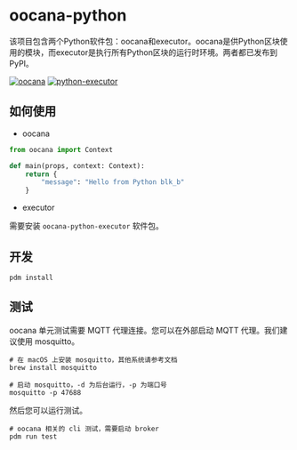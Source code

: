 # oocana-python

该项目包含两个Python软件包：oocana和executor。oocana是供Python区块使用的模块，而executor是执行所有Python区块的运行时环境。两者都已发布到PyPI。

[![oocana](https://img.shields.io/pypi/v/oocana?label=oocana)](https://pypi.org/project/oocana/) [![python-executor](https://img.shields.io/pypi/v/oocana-python-executor?label=oocana-python-executor)](https://pypi.org/project/oocana-python-executor/)

## 如何使用

* oocana

```python
from oocana import Context

def main(props, context: Context):
    return {
        "message": "Hello from Python blk_b"
    }
```

* executor

需要安装 `oocana-python-executor` 软件包。

## 开发

```shell
pdm install
```

## 测试

oocana 单元测试需要 MQTT 代理连接。您可以在外部启动 MQTT 代理。我们建议使用 mosquitto。

```shell
# 在 macOS 上安装 mosquitto，其他系统请参考文档
brew install mosquitto

# 启动 mosquitto，-d 为后台运行，-p 为端口号
mosquitto -p 47688
```

然后您可以运行测试。

```shell
# oocana 相关的 cli 测试，需要启动 broker
pdm run test
```
